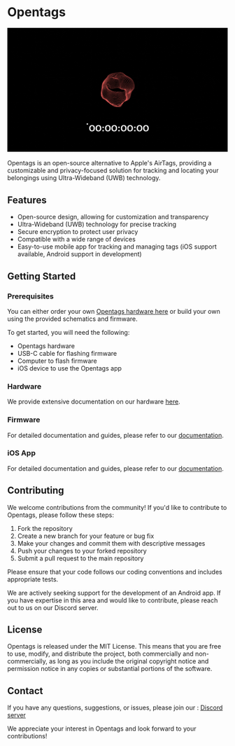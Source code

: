 # Opentags
![opentags_intro.gif](opentags_intro.gif)

Opentags is an open-source alternative to Apple's AirTags, providing a customizable and privacy-focused solution for tracking and locating your belongings using Ultra-Wideband (UWB) technology.

## Features

- Open-source design, allowing for customization and transparency
- Ultra-Wideband (UWB) technology for precise tracking
- Secure encryption to protect user privacy
- Compatible with a wide range of devices
- Easy-to-use mobile app for tracking and managing tags (iOS support available, Android support in development)

## Getting Started

### Prerequisites

You can either order your own [Opentags hardware here](https://buy.stripe.com/8wM6oCcYg4fP6ly144)  or build your own using the provided schematics and firmware. 

To get started, you will need the following:
- Opentags hardware
- USB-C cable for flashing firmware
- Computer to flash firmware
- iOS device to use the Opentags app

### Hardware

We provide extensive documentation on our hardware [here](https://open-tags.github.io/docs/hardware/). 

### Firmware

For detailed documentation and guides, please refer to our [documentation](https://open-tags.github.io/docs/firmware/).

### iOS App

For detailed documentation and guides, please refer to our [documentation](https://open-tags.github.io/docs/ios/).

## Contributing

We welcome contributions from the community! If you'd like to contribute to Opentags, please follow these steps:

1. Fork the repository
2. Create a new branch for your feature or bug fix
3. Make your changes and commit them with descriptive messages
4. Push your changes to your forked repository
5. Submit a pull request to the main repository

Please ensure that your code follows our coding conventions and includes appropriate tests.

We are actively seeking support for the development of an Android app. If you have expertise in this area and would like to contribute, please reach out to us on our Discord server.

## License

Opentags is released under the MIT License. This means that you are free to use, modify, and distribute the project, both commercially and non-commercially, as long as you include the original copyright notice and permission notice in any copies or substantial portions of the software.

## Contact

If you have any questions, suggestions, or issues, please join our : [Discord server](https://discord.com/invite/HYT2UBpeHM)

We appreciate your interest in Opentags and look forward to your contributions!
